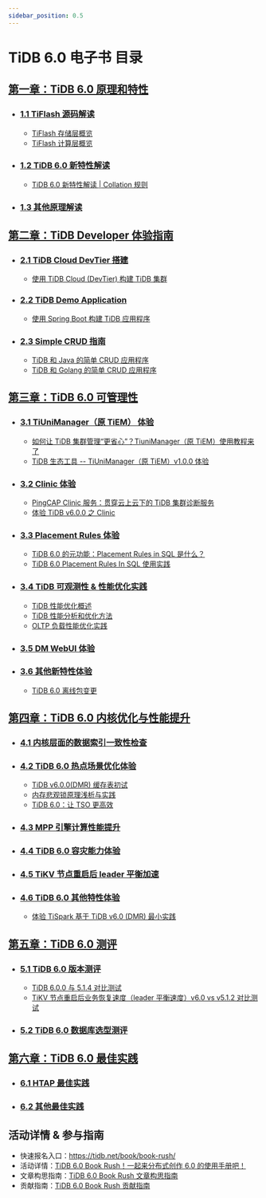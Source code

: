 ```yaml
---
sidebar_position: 0.5
---
```


# TiDB 6.0 电子书 目录

## [第一章：TiDB 6.0 原理和特性](1-features/index.md)

- ### [1.1 TiFlash 源码解读](1-features/1-tiflash-code/index.md)
  - [TiFlash 存储层概览](1-features/1-tiflash-code/1-tiflash-storage-overview.md)
  - [TiFlash 计算层概览](1-features/1-tiflash-code/2-tiflash-compute-overview.md)

- ### [1.2 TiDB 6.0 新特性解读](1-features/2-new-features/index.md)
  - [TiDB 6.0 新特性解读 | Collation 规则](1-features/2-new-features/1-new-collation.md)

- ### [1.3 其他原理解读](1-features/3-other-features/index.md)

## [第二章：TiDB Developer 体验指南](2-developer-guide/index.md)

- ### [2.1 TiDB Cloud DevTier 搭建](2-developer-guide/1-cloud-devtier/index.md)
  - [使用 TiDB Cloud (DevTier) 构建 TiDB 集群](2-developer-guide/1-cloud-devtier/1-build-cluster-in-cloud.md)

- ### [2.2 TiDB Demo Application](2-developer-guide/2-demo-app/index.md)
  - [使用 Spring Boot 构建 TiDB 应用程序](2-developer-guide/2-demo-app/1-sample-application-spring-boot.md)
  
- ### [2.3 Simple CRUD 指南](2-developer-guide/3-simple-crud/index.md)
  - [TiDB 和 Java 的简单 CRUD 应用程序](2-developer-guide/3-simple-crud/1-sample-application-java.md)
  - [TiDB 和 Golang 的简单 CRUD 应用程序](2-developer-guide/3-simple-crud/2-sample-application-golang.md)

## [第三章：TiDB 6.0 可管理性](3-manageability/index.md)
- ### [3.1 TiUniManager（原 TiEM） 体验](3-manageability/1-tiunimanager-practice/index.md)
  - [如何让 TiDB 集群管理“更省心”？TiuniManager（原 TiEM）使用教程来了](3-manageability/1-tiunimanager-practice/1-tiunimanager-course.md)
  - [TiDB 生态工具 -- TiUniManager（原 TiEM）v1.0.0 体验](3-manageability/1-tiunimanager-practice/2-tiunimanager.md)

- ### [3.2 Clinic 体验](3-manageability/2-clinic-practice/index.md)
  - [PingCAP Clinic 服务：贯穿云上云下的 TiDB 集群诊断服务](3-manageability/2-clinic-practice/1-clinic-tidb-cloud.md)
  - [体验 TiDB v6.0.0 之 Clinic](3-manageability/2-clinic-practice/2-clinic.md)

- ### [3.3 Placement Rules 体验](3-manageability/3-placement-rules-practice/index.md)
  - [TiDB 6.0 的元功能：Placement Rules in SQL 是什么？](3-manageability/3-placement-rules-practice/1-pr-in-sql.md)
  - [TiDB 6.0 Placement Rules In SQL 使用实践](3-manageability/3-placement-rules-practice/2-placement-rules.md)

- ### [3.4 TiDB 可观测性 & 性能优化实践](3-manageability/4-observability-performance-tuning/index.md)
  - [TiDB 性能优化概述](3-manageability/4-observability-performance-tuning/1-performance-tuning-overview.md)
  - [TiDB 性能分析和优化方法](3-manageability/4-observability-performance-tuning/2-performance-tuning-methods.md)
  - [OLTP 负载性能优化实践](3-manageability/4-observability-performance-tuning/3-performance-tuning-practices.md)

- ### [3.5 DM WebUI 体验](3-manageability/5-dm-webui/index.md)

- ### [3.6 其他新特性体验](3-manageability/6-other-features/index.md)
  - [TiDB 6.0 离线包变更](3-manageability/6-other-features/1-offline-package.md)


## [第四章：TiDB 6.0 内核优化与性能提升](4-performance/index.md)

- ### [4.1 内核层面的数据索引一致性检查](4-performance/1-data-consistency/index.md)

- ### [4.2 TiDB 6.0 热点场景优化体验](4-performance/2-hotspot/index.md)
  - [TiDB v6.0.0(DMR) 缓存表初试](4-performance/2-hotspot/1-cached-tables.md)
  - [内存悲观锁原理浅析与实践](4-performance/2-hotspot/2-in-memory-pessimistic-locks.md)
  - [TiDB 6.0：让 TSO 更高效](4-performance/2-hotspot/3-make-tso-effectively.md)

- ### [4.3 MPP 引擎计算性能提升](4-performance/3-mpp-engine/index.md)

- ### [4.4 TiDB 6.0 容灾能力体验](4-performance/4-disaster-recovery/index.md)

- ### [4.5 TiKV 节点重启后 leader 平衡加速](4-performance/5-tikv-restart/index.md)

- ### [4.6 TiDB 6.0 其他特性体验](4-performance/6-other-features/index.md)
  - [体验 TiSpark 基于 TiDB v6.0 (DMR) 最小实践](4-performance/6-other-features/1-tispark.md)

## [第五章：TiDB 6.0 测评](5-benchmark/index.md)
- ### [5.1 TiDB 6.0 版本测评](5-benchmark/1-other-version/index.md)
  - [TiDB 6.0.0 与 5.1.4 对比测试](5-benchmark/1-other-version/1-tidb-sysbench-v6-0-0-v5-1-4.md)
  - [TiKV 节点重启后业务恢复速度（leader 平衡速度）v6.0 vs v5.1.2 对比测试](5-benchmark/1-other-version/2-tikv-business-recovery.md)

- ### [5.2 TiDB 6.0 数据库选型测评](5-benchmark/2-other-database/index.md)

## [第六章：TiDB 6.0 最佳实践](6-best-practice/index.md)
- ### [6.1 HTAP 最佳实践](6-best-practice/1-htap-practice/index.md)
- ### [6.2 其他最佳实践](6-best-practice/2-other-practice/index.md)

## 活动详情 & 参与指南

- 快速报名入口：https://tidb.net/book/book-rush/
- 活动详情：[TiDB 6.0 Book Rush！一起来分布式创作 6.0 的使用手册吧！](7-event-guide/1-event-detail.md)
- 文章构思指南：[TiDB 6.0 Book Rush 文章构思指南](7-event-guide/2-article-guide.md)
- 贡献指南：[TiDB 6.0 Book Rush 贡献指南](7-event-guide/3-contribute-guide.md)